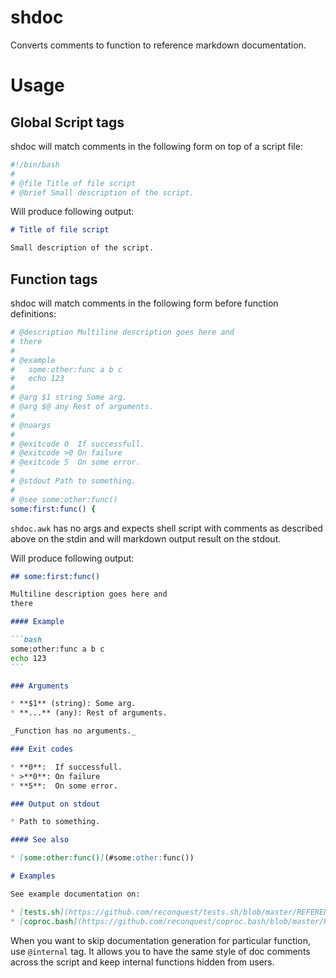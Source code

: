 # shdoc

Converts comments to function to reference markdown documentation.

# Usage

## Global Script tags

shdoc will match comments in the following form on top of a script file:
```sh
#!/bin/bash
#
# @file Title of file script
# @brief Small description of the script.
```

Will produce following output:

```markdown
# Title of file script

Small description of the script.
```

## Function tags

shdoc will match comments in the following form before function definitions:

```sh
# @description Multiline description goes here and
# there
#
# @example
#   some:other:func a b c
#   echo 123
#
# @arg $1 string Some arg.
# @arg $@ any Rest of arguments.
#
# @noargs
#
# @exitcode 0  If successfull.
# @exitcode >0 On failure
# @exitcode 5  On some error.
#
# @stdout Path to something.
#
# @see some:other:func()
some:first:func() {
```

`shdoc.awk` has no args and expects shell script with comments as described
above on the stdin and will markdown output result on the stdout.

Will produce following output:
````markdown
## some:first:func()

Multiline description goes here and
there

#### Example

```bash
some:other:func a b c
echo 123
```

### Arguments

* **$1** (string): Some arg.
* **...** (any): Rest of arguments.

_Function has no arguments._

### Exit codes

* **0**:  If successfull.
* >**0**: On failure
* **5**:  On some error.

### Output on stdout

* Path to something.

#### See also

* [some:other:func()](#some:other:func())

# Examples

See example documentation on:

* [tests.sh](https://github.com/reconquest/tests.sh/blob/master/REFERENCE.md)
* [coproc.bash](https://github.com/reconquest/coproc.bash/blob/master/REFERENCE.md)
````

When you want to skip documentation generation for particular function, use `@internal` tag.
It allows you to have the same style of doc comments across the script and keep internal
functions hidden from users.
